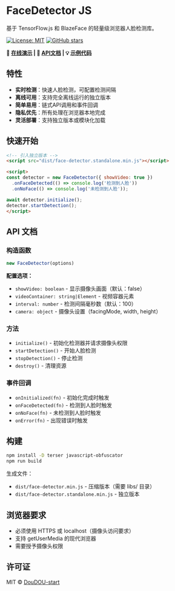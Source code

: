 # FaceDetector JS

基于 TensorFlow.js 和 BlazeFace 的轻量级浏览器人脸检测库。

[![License: MIT](https://img.shields.io/badge/License-MIT-yellow.svg)](https://opensource.org/licenses/MIT)
[![GitHub stars](https://img.shields.io/github/stars/DouDOU-start/face-detector?style=social)](https://github.com/DouDOU-start/face-detector)

**🚀 [在线演示](https://doudou-start.github.io/face-detector/) | 📖 [API文档](#api-文档) | 💡 [示例代码](#快速开始)**

## 特性

- **实时检测**：快速人脸检测，可配置检测间隔
- **离线可用**：支持完全离线运行的独立版本
- **简单易用**：链式API调用和事件回调
- **隐私优先**：所有处理在浏览器本地完成
- **灵活部署**：支持独立版本或模块化加载

## 快速开始

```html
<!-- 引入独立版本 -->
<script src="dist/face-detector.standalone.min.js"></script>

<script>
const detector = new FaceDetector({ showVideo: true })
  .onFaceDetected(() => console.log('检测到人脸'))
  .onNoFace(() => console.log('未检测到人脸'));

await detector.initialize();
detector.startDetection();
</script>
```

## API 文档

### 构造函数
```js
new FaceDetector(options)
```

**配置选项：**
- `showVideo: boolean` - 显示摄像头画面（默认：false）
- `videoContainer: string|Element` - 视频容器元素
- `interval: number` - 检测间隔毫秒数（默认：100）
- `camera: object` - 摄像头设置（facingMode, width, height）

### 方法
- `initialize()` - 初始化检测器并请求摄像头权限
- `startDetection()` - 开始人脸检测
- `stopDetection()` - 停止检测
- `destroy()` - 清理资源

### 事件回调
- `onInitialized(fn)` - 初始化完成时触发
- `onFaceDetected(fn)` - 检测到人脸时触发
- `onNoFace(fn)` - 未检测到人脸时触发
- `onError(fn)` - 出现错误时触发

## 构建

```bash
npm install -D terser javascript-obfuscator
npm run build
```

生成文件：
- `dist/face-detector.min.js` - 压缩版本（需要 libs/ 目录）
- `dist/face-detector.standalone.min.js` - 独立版本

## 浏览器要求

- 必须使用 HTTPS 或 localhost（摄像头访问要求）
- 支持 getUserMedia 的现代浏览器
- 需要授予摄像头权限

## 许可证

MIT © [DouDOU-start](https://github.com/DouDOU-start)